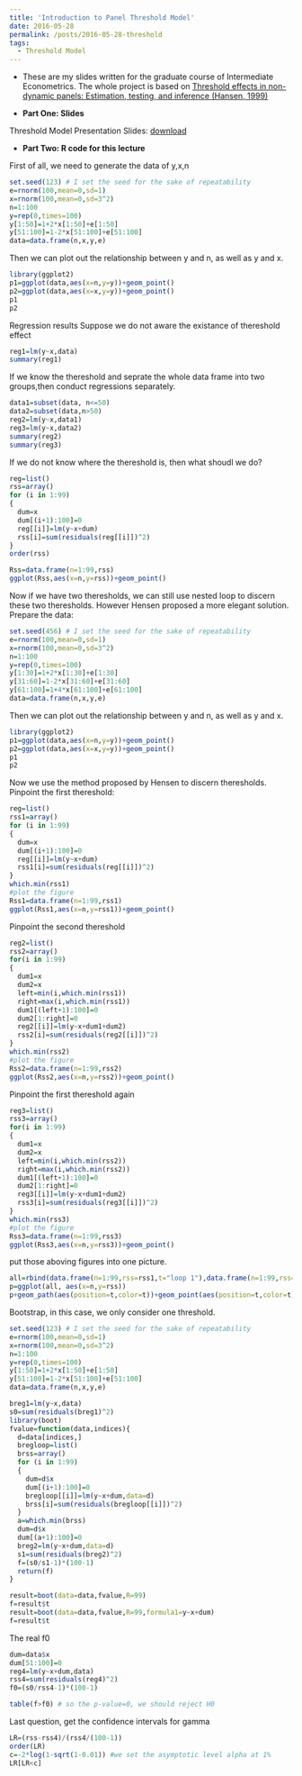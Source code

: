 ```yaml
---
title: 'Introduction to Panel Threshold Model'
date: 2016-05-28
permalink: /posts/2016-05-28-threshold
tags: 
  - Threshold Model
---
```

* These are my slides written for the graduate course of Intermediate Econometrics. The whole project is based on [Threshold effects in non-dynamic panels: Estimation, testing, and inference (Hansen, 1999)](http://www.sciencedirect.com/science/article/pii/S0304407699000251)  


* **Part One: Slides**  

Threshold Model Presentation Slides: [download](https://github.com/Anonymous-Y/my_website/blob/9b1e1042bddcc490bdfcdf943293c6921d9b035d/_posts/threshold_presentation.pdf)

* **Part Two: R code for this lecture**

First of all, we need to generate the data of y,x,n
```R
set.seed(123) # I set the seed for the sake of repeatability
e=rnorm(100,mean=0,sd=1)
x=rnorm(100,mean=0,sd=3^2)
n=1:100
y=rep(0,times=100)
y[1:50]=1+2*x[1:50]+e[1:50]
y[51:100]=1-2*x[51:100]+e[51:100]
data=data.frame(n,x,y,e)
```
Then we can plot out the relationship between y and n, as well as y and x.
```R
library(ggplot2)
p1=ggplot(data,aes(x=n,y=y))+geom_point()
p2=ggplot(data,aes(x=x,y=y))+geom_point()
p1
p2
```
Regression results
Suppose we do not aware the existance of thereshold effect
```R
reg1=lm(y~x,data)
summary(reg1)
```
If we know the thereshold and seprate the whole data frame into two groups,then conduct regressions separately.
```R
data1=subset(data, n<=50)
data2=subset(data,n>50)
reg2=lm(y~x,data1)
reg3=lm(y~x,data2)
summary(reg2)
summary(reg3)
```
If we do not know where the thereshold is, then what shoudl we do?
```R
reg=list()
rss=array()
for (i in 1:99)
{
  dum=x
  dum[(i+1):100]=0
  reg[[i]]=lm(y~x+dum)
  rss[i]=sum(residuals(reg[[i]])^2)
}
order(rss)

Rss=data.frame(n=1:99,rss)
ggplot(Rss,aes(x=n,y=rss))+geom_point()
```
Now if we have two theresholds, we can still use nested loop to discern these two theresholds. However Hensen proposed a more elegant solution.
Prepare the data:
```R
set.seed(456) # I set the seed for the sake of repeatability
e=rnorm(100,mean=0,sd=1)
x=rnorm(100,mean=0,sd=3^2)
n=1:100
y=rep(0,times=100)
y[1:30]=1+2*x[1:30]+e[1:30]
y[31:60]=1-2*x[31:60]+e[31:60]
y[61:100]=1+4*x[61:100]+e[61:100]
data=data.frame(n,x,y,e)
```
Then we can plot out the relationship between y and n, as well as y and x.
```R
library(ggplot2)
p1=ggplot(data,aes(x=n,y=y))+geom_point()
p2=ggplot(data,aes(x=x,y=y))+geom_point()
p1
p2
```
Now we use the method proposed by Hensen to discern theresholds.
Pinpoint the first thereshold:
```R
reg=list()
rss1=array()
for (i in 1:99)
{
  dum=x
  dum[(i+1):100]=0
  reg[[i]]=lm(y~x+dum)
  rss1[i]=sum(residuals(reg[[i]])^2)
}
which.min(rss1)
#plot the figure
Rss1=data.frame(n=1:99,rss1)
ggplot(Rss1,aes(x=n,y=rss1))+geom_point()
```
Pinpoint the second thereshold
```R
reg2=list()
rss2=array()
for(i in 1:99)
{
  dum1=x
  dum2=x
  left=min(i,which.min(rss1))
  right=max(i,which.min(rss1))
  dum1[(left+1):100]=0
  dum2[1:right]=0
  reg2[[i]]=lm(y~x+dum1+dum2)
  rss2[i]=sum(residuals(reg2[[i]])^2)
}
which.min(rss2)
#plot the figure
Rss2=data.frame(n=1:99,rss2)
ggplot(Rss2,aes(x=n,y=rss2))+geom_point()
```
Pinpoint the first thereshold again
```R
reg3=list()
rss3=array()
for(i in 1:99)
{
  dum1=x
  dum2=x
  left=min(i,which.min(rss2))
  right=max(i,which.min(rss2))
  dum1[(left+1):100]=0
  dum2[1:right]=0
  reg3[[i]]=lm(y~x+dum1+dum2)
  rss3[i]=sum(residuals(reg3[[i]])^2)
}
which.min(rss3)
#plot the figure
Rss3=data.frame(n=1:99,rss3)
ggplot(Rss3,aes(x=n,y=rss3))+geom_point()
```
put those aboving figures into one picture.
```R
all=rbind(data.frame(n=1:99,rss=rss1,t="loop 1"),data.frame(n=1:99,rss=rss2,t="loop 2"),data.frame(n=1:99,rss=rss3,t="loop 3"))
p=ggplot(all, aes(x=n,y=rss))
p+geom_path(aes(position=t,color=t))+geom_point(aes(position=t,color=t))
```
Bootstrap, in this case, we only consider one threshold.
```R
set.seed(123) # I set the seed for the sake of repeatability
e=rnorm(100,mean=0,sd=1)
x=rnorm(100,mean=0,sd=3^2)
n=1:100
y=rep(0,times=100)
y[1:50]=1+2*x[1:50]+e[1:50]
y[51:100]=1-2*x[51:100]+e[51:100]
data=data.frame(n,x,y,e)

breg1=lm(y~x,data)
s0=sum(residuals(breg1)^2)
library(boot)
fvalue=function(data,indices){
  d=data[indices,]
  bregloop=list()
  brss=array()
  for (i in 1:99)
  {
    dum=d$x
    dum[(i+1):100]=0
    bregloop[[i]]=lm(y~x+dum,data=d)
    brss[i]=sum(residuals(bregloop[[i]])^2)
  }
  a=which.min(brss)
  dum=d$x
  dum[(a+1):100]=0
  breg2=lm(y~x+dum,data=d)
  s1=sum(residuals(breg2)^2)
  f=(s0/s1-1)*(100-1)
  return(f)
}

result=boot(data=data,fvalue,R=99)
f=result$t
result=boot(data=data,fvalue,R=99,formula1=y~x+dum)
f=result$t
```

The real f0
```R
dum=data$x
dum[51:100]=0
reg4=lm(y~x+dum,data)
rss4=sum(residuals(reg4)^2)
f0=(s0/rss4-1)*(100-1)

table(f>f0) # so the p-value=0, we should reject H0
```
Last question, get the confidence intervals for gamma
```R
LR=(rss-rss4)/(rss4/(100-1))
order(LR)
c=-2*log(1-sqrt(1-0.01)) #we set the asymptotic level alpha at 1%
LR[LR<c]
```
